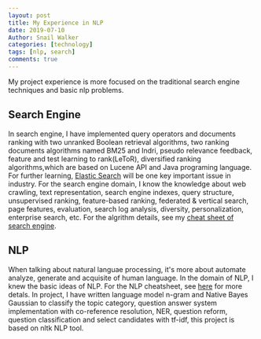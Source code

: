 ```yaml
---
layout: post
title: My Experience in NLP
date: 2019-07-10
Author: Snail Walker
categories: [technology]
tags: [nlp, search]
comments: true
---
```

My project experience is more focused on the traditional search engine techniques and basic nlp problems.



## Search Engine 

In search engine, I have implemented query operators and documents ranking with two unranked Boolean retrieval algorithms, two ranking documents algorithms named BM25 and Indri, pseudo relevance feedback, feature and test learning to rank(LeToR), diversified ranking algorithms,which are based on Lucene API and Java programing language. For further learning, [Elastic Search](https://github.com/elastic/elasticsearch) will be one key important issue in industry. For the search engine domain, I know the knowledge about web crawling, text representation, search engine indexes, query structure, unsupervised ranking, feature-based ranking, federated & vertical search, page features, evaluation, search log analysis, diversity, personalization, enterprise search, etc. For the algrithm details, see my [cheat sheet of search engine](http://snailwalkeryc.github.io/nlp-cheat-sheet/).

## NLP

When talking about natural languae processing, it's more about automate analyze, generate and acquisite of human language.  In the domain of NLP, I knew the basic ideas of NLP. For the NLP cheatsheet, see [here](http://yuchenspace.info/Natural-Language-Processing-Cheat-Sheet/) for more detals. In project, I have written language model n-gram and Native Bayes Gaussian  to classify the topic category, question answer system implementation with co-reference resolution, NER, question reform, question classification and select candidates with tf-idf, this project is based on nltk NLP tool. 


